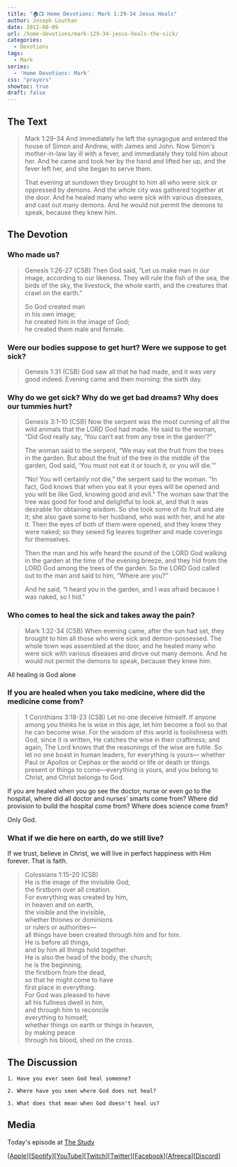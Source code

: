 ```yaml
---
title: "🏠📺 Home Devotions: Mark 1:29-34 Jesus Heals"
author: Joseph Louthan
date: 2012-08-09
url: /home-devotions/mark-129-34-jesus-heals-the-sick/
categories:
  - Devotions
tags:
  - Mark
series:
  - 'Home Devotions: Mark'
css: "prayers"
showtoc: true
draft: false
---
```


## The Text

>Mark 1:29-34 And immediately he left the synagogue and entered the house of Simon and Andrew, with James and John. Now Simon's mother-in-law lay ill with a fever, and immediately they told him about her. And he came and took her by the hand and lifted her up, and the fever left her, and she began to serve them.
>
>That evening at sundown they brought to him all who were sick or oppressed by demons. And the whole city was gathered together at the door. And he healed many who were sick with various diseases, and cast out many demons. And he would not permit the demons to speak, because they knew him.

## The Devotion

### Who made us?
  
>Genesis 1:26-27 (CSB) Then God said, “Let us make man in our image, according to our likeness. They will rule the fish of the sea, the birds of the sky, the livestock, the whole earth, and the creatures that crawl on the earth.”
>
>So God created man  
>in his own image;  
>he created him in the image of God;  
>he created them male and female.

### Were our bodies suppose to get hurt? Were we suppose to get sick?
  
>Genesis 1:31 (CSB) God saw all that he had made, and it was very good indeed. Evening came and then morning: the sixth day.

### Why do we get sick? Why do we get bad dreams? Why does our tummies hurt?

>Genesis 3:1-10 (CSB) Now the serpent was the most cunning of all the wild animals that the LORD God had made. He said to the woman, “Did God really say, ‘You can’t eat from any tree in the garden’?”
>
>The woman said to the serpent, “We may eat the fruit from the trees in the garden. But about the fruit of the tree in the middle of the garden, God said, ‘You must not eat it or touch it, or you will die.’”
>
>“No! You will certainly not die,” the serpent said to the woman. “In fact, God knows that when you eat it your eyes will be opened and you will be like God, knowing good and evil.” The woman saw that the tree was good for food and delightful to look at, and that it was desirable for obtaining wisdom. So she took some of its fruit and ate it; she also gave some to her husband, who was with her, and he ate it. Then the eyes of both of them were opened, and they knew they were naked; so they sewed fig leaves together and made coverings for themselves.
>
>Then the man and his wife heard the sound of the LORD God walking in the garden at the time of the evening breeze, and they hid from the LORD God among the trees of the garden. So the LORD God called out to the man and said to him, “Where are you?”
>
>And he said, “I heard you in the garden, and I was afraid because I was naked, so I hid.”

### Who comes to heal the sick and takes away the pain?
  
>Mark 1:32-34 (CSB) When evening came, after the sun had set, they brought to him all those who were sick and demon-possessed. The whole town was assembled at the door, and he healed many who were sick with various diseases and drove out many demons. And he would not permit the demons to speak, because they knew him.

All healing is God alone

### If you are healed when you take medicine, where did the medicine come from?

>1 Corinthians 3:18-23 (CSB) Let no one deceive himself. If anyone among you thinks he is wise in this age, let him become a fool so that he can become wise. For the wisdom of this world is foolishness with God, since it is written, He catches the wise in their craftiness; and again, The Lord knows that the reasonings of the wise are futile. So let no one boast in human leaders, for everything is yours— whether Paul or Apollos or Cephas or the world or life or death or things present or things to come—everything is yours, and you belong to Christ, and Christ belongs to God.

If you are healed when you go see the doctor, nurse or even go to the hospital, where did all doctor and nurses' smarts come from? Where did provision to build the hospital come from? Where does science come from?

Only God.

### What if we die here on earth, do we still live?
  
If we trust, believe in Christ, we will live in perfect happiness with Him forever. That is faith.

>Colossians 1:15-20 (CSB)  
>He is the image of the invisible God,  
>the firstborn over all creation.  
>For everything was created by him,  
>in heaven and on earth,  
>the visible and the invisible,  
>whether thrones or dominions  
>or rulers or authorities—  
>all things have been created through him and for him.  
>He is before all things,  
>and by him all things hold together.  
>He is also the head of the body, the church;  
>he is the beginning,  
>the firstborn from the dead,  
>so that he might come to have  
>first place in everything.  
>For God was pleased to have  
>all his fullness dwell in him,  
>and through him to reconcile  
>everything to himself,  
>whether things on earth or things in heaven,  
>by making peace  
>through his blood, shed on the cross.

## The Discussion

```text
1. Have you ever seen God heal someone?

2. Where have you seen where God does not heal?

3. What does that mean when God doesn't heal us?
```

## Media

Today's episode at [The Study](http://study.theologic.us/podcast/home-devotions-mark-129-34-jesus-heals/)

\[[Apple](https://podcasts.apple.com/us/podcast/the-study/id1557102127)\]\[[Spotify](https://open.spotify.com/show/0Xs5qsNvWePyRqcmtOTPkR)\]\[[YouTube](http://youtube.theologic.us)\]\[[Twitch](http://twitch.theologic.us)\]\[[Twitter](https://twitter.com/theologic_us)\]\[[Facebook](https://www.facebook.com/groups/462231051477464)\]\[[Afreeca](https://bj.afreecatv.com/theologicus)\]\[[Discord](http://discord.theologic.us)\]
